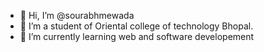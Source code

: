 - 👋 Hi, I’m @sourabhmewada
- 👀 I’m a student of Oriental college of technology Bhopal.
- 🌱 I’m currently learning web and software developement


<!---
sourabhmewada/sourabhmewada is a ✨ special ✨ repository because its `README.md` (this file) appears on your GitHub profile.
You can click the Preview link to take a look at your changes.
--->
